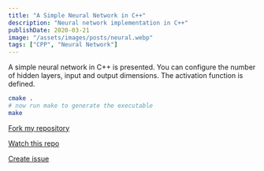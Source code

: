 ```yaml
---
title: "A Simple Neural Network in C++"
description: "Neural network implementation in C++"
publishDate: 2020-03-21
image: "/assets/images/posts/neural.webp"
tags: ["CPP", "Neural Network"]
---
```


A simple neural network in C++ is presented. You can configure the number of hidden layers, input and output dimensions. The activation function is defined.

```bash
cmake .
# now run make to generate the executable
make
```

[Fork my repository](https://github.com/satishlokkoju/simpleneuralnetwork/fork)

[Watch this repo](https://github.com/satishlokkoju/simpleneuralnetwork/subscription)

[Create issue](https://github.com/satishlokkoju/simpleneuralnetwork/issues/new)
